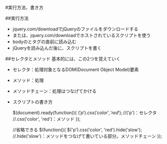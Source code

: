 #実行方法、書き方

##実行方法

* jquery.com/downloadでjQueryのファイルをダウンロードする
* または、jquery.com/downloadでホストされているスクリプトを使う
* bodyのとタグの直前に読み込む
* jQueryを読み込んだ後に、スクリプトを書く

##セレクタとメソッド
基本的には、この2つを覚えていく

* セレクタ：処理対象となるDOM(Document Object Model)要素
* メソッド：処理
* メソッドチェーン：処理はつなげてかける
* スクリプトの書き方


    $(document).ready(function(){
    $('p').css('color', 'red');
    //$('p')：セレクタ
    //.css('color', 'red')：メソッド
    });

    //省略できる
    $(function(){
    $('p').css('color', 'red').hide('slow');
    //.hide('slow')：メソッドをつなげて書いている部分。メソッドチェーン
    });
